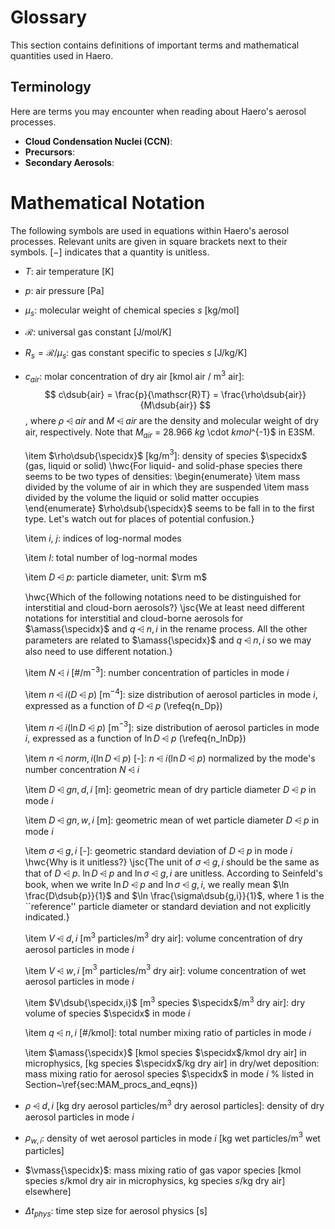 # Glossary

This section contains definitions of important terms and mathematical quantities
used in Haero.

## Terminology

Here are terms you may encounter when reading about Haero's aerosol processes.

* **Cloud Condensation Nuclei (CCN)**:
* **Precursors**:
* **Secondary Aerosols**:

# Mathematical Notation

The following symbols are used in equations within Haero's aerosol processes.
Relevant units are given in square brackets next to their symbols. $[-]$
indicates that a quantity is unitless.

* $T$: air temperature [K]
* $p$: air pressure [Pa]
* $\mu_s$: molecular weight of chemical species $s$ [kg/mol]
* $\mathscr{R}$: universal gas constant [J/mol/K]
* $R_s = \mathscr{R}/\mu_s$: gas constant specific to species $s$ [J/kg/K]
* $c_{air}$: molar concentration of dry air [kmol air / m$^3$ air]:
  $$
    c\dsub{air} = \frac{p}{\mathscr{R}T} = \frac{\rho\dsub{air}}{M\dsub{air}}
  $$,
  where $\rho\dsub{air}$ and $M\dsub{air}$ are the density and molecular weight
  of dry air, respectively. Note that
  $M_{air}$ = 28.966$~kg~$\cdot$~kmol$^{-1}$ in E3SM.

  \item $\rho\dsub{\specidx}$ [kg/m$^3$]: density of species $\specidx$
        (gas, liquid or solid)
    \hwc{For liquid- and solid-phase species there seems to be two types of
      densities:
      \begin{enumerate}
        \item mass divided by the volume of air in which they are suspended
        \item mass divided by the volume the liquid or solid matter occupies
      \end{enumerate}
      $\rho\dsub{\specidx}$ seems to be fall in to the first type. Let's watch
      out for places of potential confusion.}

  \item $i$, $j$: indices of log-normal modes

  \item $I$: total number of log-normal modes

  \item $D\dsub{p}$: particle diameter, unit: $\rm m$

  \hwc{Which of the following notations need to be distinguished for
       interstitial and cloud-born aerosols?}
  \jsc{We at least need different notations for interstitial and cloud-borne
       aerosols for $\amass{\specidx}$ and $q\dsub{n,i}$ in the rename process.
       All the other parameters are related to $\amass{\specidx}$ and
       $q\dsub{n,i}$ so we may also need to use different notation.}

  \item $N\dsub{i}$ [\#/m$^{-3}$]: number concentration of particles in mode $i$

  \item $n\dsub{i} (D\dsub{p})$ [m$^{-4}$]: size distribution of aerosol
        particles in mode $i$, expressed as a function of $D\dsub{p}$
        (\refeq{n_Dp})

  \item $n\dsub{i} (\ln D\dsub{p})$ [m$^{-3}$]: size distribution of aerosol
        particles in mode $i$, expressed as a function of $\ln D\dsub{p}$
        (\refeq{n_lnDp})

  \item $n\dsub{norm,i} (\ln D\dsub{p})$ [-]: $n\dsub{i} (\ln D\dsub{p})$
        normalized by the mode's number concentration $N\dsub{i}$

  \item $D\dsub{gn,d,i}$ [m]: geometric mean of dry particle diameter
        $D\dsub{p}$ in mode $i$

  \item $D\dsub{gn,w,i}$ [m]: geometric mean of wet particle diameter
        $D\dsub{p}$ in mode $i$

  \item $\sigma\dsub{g,i}$ [-]: geometric standard deviation of $D\dsub{p}$ in
        mode $i$
        \hwc{Why is it unitless?}
        \jsc{The unit of $\sigma\dsub{g,i}$ should be the same as that of
             $D\dsub{p}$. $\ln D\dsub{p}$ and $\ln \sigma\dsub{g,i}$ are
             unitless. According to Seinfeld's book, when we write
             $\ln D\dsub{p}$ and $\ln \sigma\dsub{g,i}$, we really mean
             $\ln \frac{D\dsub{p}}{1}$ and $\ln \frac{\sigma\dsub{g,i}}{1}$,
             where 1 is the ``reference'' particle diameter or standard
             deviation and not explicitly indicated.}

  \item $V\dsub{d,i}$ [m$^3$ particles/m$^3$ dry air]: volume concentration of
        dry aerosol particles in mode $i$

  \item $V\dsub{w,i}$ [m$^3$ particles/m$^3$ dry air]: volume concentration of
        wet aerosol particles in mode $i$

  \item $V\dsub{\specidx,i}$ [m$^3$ species $\specidx$/m$^3$ dry air]: dry
        volume of species $\specidx$ in mode $i$

  \item $q\dsub{n,i}$ [\#/kmol]: total number mixing ratio of particles in mode
        $i$

  \item $\amass{\specidx}$ [kmol species $\specidx$/kmol dry air] in microphysics,
        [kg species $\specidx$/kg dry air] in dry/wet deposition: mass mixing
        ratio for aerosol species $\specidx$ in mode $i$
        % listed in Section~\ref{sec:MAM_procs_and_eqns})

* $\rho\dsub{d,i}$ [kg dry aerosol particles/m$^3$ dry aerosol particles]:
        density of dry aerosol particles in mode $i$

* $\rho_{w,i}$: density of wet aerosol particles in mode $i$
  [kg wet particles/m$^3$ wet particles]

* $\vmass{\specidx}$: mass mixing ratio of gas vapor species
  [kmol species $s$/kmol dry air in microphysics, kg species $s$/kg dry air]
   elsewhere]
* $\Delta t_{phys}$: time step size for aerosol physics [s]
